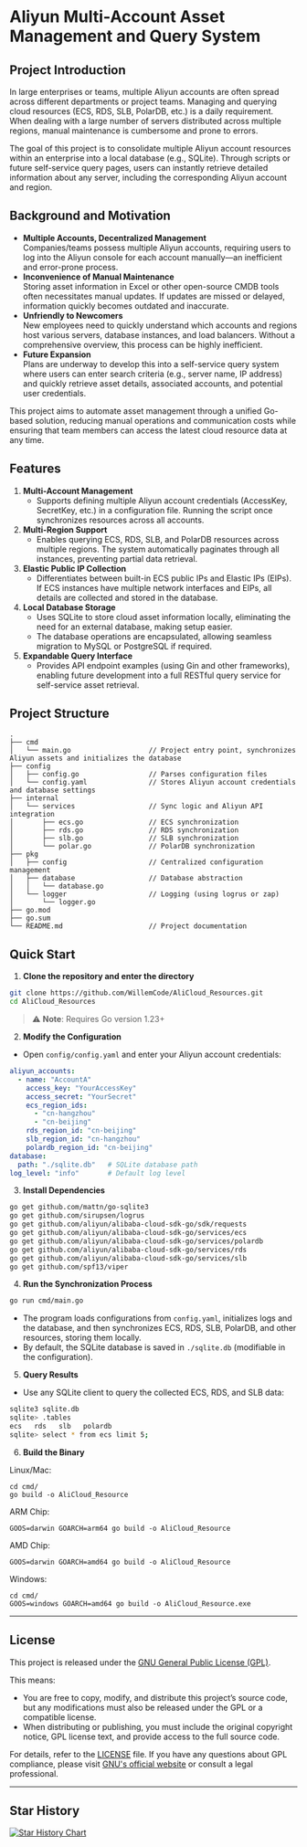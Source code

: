 # Aliyun Multi-Account Asset Management and Query System

## Project Introduction

In large enterprises or teams, multiple Aliyun accounts are often spread across different departments or project teams. Managing and querying cloud resources (ECS, RDS, SLB, PolarDB, etc.) is a daily requirement. When dealing with a large number of servers distributed across multiple regions, manual maintenance is cumbersome and prone to errors.

The goal of this project is to consolidate multiple Aliyun account resources within an enterprise into a local database (e.g., SQLite). Through scripts or future self-service query pages, users can instantly retrieve detailed information about any server, including the corresponding Aliyun account and region.

## Background and Motivation

- **Multiple Accounts, Decentralized Management**  
  Companies/teams possess multiple Aliyun accounts, requiring users to log into the Aliyun console for each account manually—an inefficient and error-prone process.  
- **Inconvenience of Manual Maintenance**  
  Storing asset information in Excel or other open-source CMDB tools often necessitates manual updates. If updates are missed or delayed, information quickly becomes outdated and inaccurate.  
- **Unfriendly to Newcomers**  
  New employees need to quickly understand which accounts and regions host various servers, database instances, and load balancers. Without a comprehensive overview, this process can be highly inefficient.  
- **Future Expansion**  
  Plans are underway to develop this into a self-service query system where users can enter search criteria (e.g., server name, IP address) and quickly retrieve asset details, associated accounts, and potential user credentials.  

This project aims to automate asset management through a unified Go-based solution, reducing manual operations and communication costs while ensuring that team members can access the latest cloud resource data at any time.

## Features

1. **Multi-Account Management**  
   - Supports defining multiple Aliyun account credentials (AccessKey, SecretKey, etc.) in a configuration file. Running the script once synchronizes resources across all accounts.  
2. **Multi-Region Support**  
   - Enables querying ECS, RDS, SLB, and PolarDB resources across multiple regions. The system automatically paginates through all instances, preventing partial data retrieval.  
3. **Elastic Public IP Collection**  
   - Differentiates between built-in ECS public IPs and Elastic IPs (EIPs). If ECS instances have multiple network interfaces and EIPs, all details are collected and stored in the database.  
4. **Local Database Storage**  
   - Uses SQLite to store cloud asset information locally, eliminating the need for an external database, making setup easier.  
   - The database operations are encapsulated, allowing seamless migration to MySQL or PostgreSQL if required.  
5. **Expandable Query Interface**  
   - Provides API endpoint examples (using Gin and other frameworks), enabling future development into a full RESTful query service for self-service asset retrieval.  

## Project Structure

```
.
├── cmd
│   └── main.go                   // Project entry point, synchronizes Aliyun assets and initializes the database
├── config
│   ├── config.go                 // Parses configuration files
│   └── config.yaml               // Stores Aliyun account credentials and database settings
├── internal
│   └── services                  // Sync logic and Aliyun API integration
│       ├── ecs.go                // ECS synchronization
│       ├── rds.go                // RDS synchronization
│       ├── slb.go                // SLB synchronization
│       └── polar.go              // PolarDB synchronization
├── pkg
│   ├── config                    // Centralized configuration management
│   ├── database                  // Database abstraction
│   │   └── database.go
│   └── logger                    // Logging (using logrus or zap)
│       └── logger.go
├── go.mod
├── go.sum
└── README.md                     // Project documentation
```

## Quick Start

1. **Clone the repository and enter the directory**

```bash
git clone https://github.com/WillemCode/AliCloud_Resources.git
cd AliCloud_Resources
```

> ⚠️ **Note**: Requires Go version 1.23+

2. **Modify the Configuration**

* Open `config/config.yaml` and enter your Aliyun account credentials:

```yaml
aliyun_accounts:
  - name: "AccountA"
    access_key: "YourAccessKey"
    access_secret: "YourSecret"
    ecs_region_ids:
      - "cn-hangzhou"
      - "cn-beijing"
    rds_region_id: "cn-beijing"
    slb_region_id: "cn-hangzhou"
    polardb_region_id: "cn-beijing"
database:
  path: "./sqlite.db"   # SQLite database path
log_level: "info"       # Default log level
```

3. **Install Dependencies**

```bash
go get github.com/mattn/go-sqlite3
go get github.com/sirupsen/logrus
go get github.com/aliyun/alibaba-cloud-sdk-go/sdk/requests
go get github.com/aliyun/alibaba-cloud-sdk-go/services/ecs
go get github.com/aliyun/alibaba-cloud-sdk-go/services/polardb
go get github.com/aliyun/alibaba-cloud-sdk-go/services/rds
go get github.com/aliyun/alibaba-cloud-sdk-go/services/slb
go get github.com/spf13/viper
```

4. **Run the Synchronization Process**

```bash
go run cmd/main.go
```

* The program loads configurations from `config.yaml`, initializes logs and the database, and then synchronizes ECS, RDS, SLB, PolarDB, and other resources, storing them locally.
* By default, the SQLite database is saved in `./sqlite.db` (modifiable in the configuration).

5. **Query Results**

* Use any SQLite client to query the collected ECS, RDS, and SLB data:

```bash
sqlite3 sqlite.db
sqlite> .tables
ecs   rds   slb   polardb
sqlite> select * from ecs limit 5;
```

6. **Build the Binary**

Linux/Mac:

```
cd cmd/
go build -o AliCloud_Resource
```

ARM Chip:

```
GOOS=darwin GOARCH=arm64 go build -o AliCloud_Resource
```

AMD Chip:

```
GOOS=darwin GOARCH=amd64 go build -o AliCloud_Resource
```

Windows:

```
cd cmd/
GOOS=windows GOARCH=amd64 go build -o AliCloud_Resource.exe
```

---

## License

This project is released under the [GNU General Public License (GPL)](./LICENSE).

This means:

- You are free to copy, modify, and distribute this project’s source code, but any modifications must also be released under the GPL or a compatible license.
- When distributing or publishing, you must include the original copyright notice, GPL license text, and provide access to the full source code.

For details, refer to the [LICENSE](./LICENSE) file. If you have any questions about GPL compliance, please visit [GNU's official website](https://www.gnu.org/licenses/) or consult a legal professional.

---

## Star History

[![Star History Chart](https://api.star-history.com/svg?repos=WillemCode/AliCloud_Resources&type=Date)](https://www.star-history.com/#WillemCode/AliCloud_Resources&Date)
